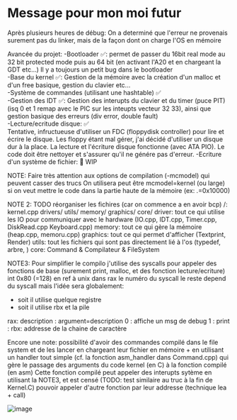 # Message pour mon moi futur
Après plusieurs heures de débug:
On a determiné que l'erreur ne provenais surement pas du linker, mais de la façon dont on charge l'OS en mémoire


Avancée du projet:
-Bootloader ✅: permet de passer du 16bit real mode au 32 bit protected mode puis au 64 bit (en activant l'A20 et en chargeant la GDT etc...) Il y a toujours un petit bug dans le bootloader <br>
-Base du kernel ✅: Gestion de la mémoire avec la création d'un malloc et d'un free basique, gestion du clavier etc... <br>
-Système de commandes (utilisant une hashtable) ✅ <br>
-Gestion des IDT  ✅: Gestion des interupts du clavier et du timer (puce PIT) (isq 0 et 1 remap avec le PIC sur les inteupts vecteur 32 33), ainsi que gestion basique des erreurs (div error, double fault) <br>
-Lecture/ecritude disque: ✅ <br> Tentative, infructueuse d'utiliser un FDC (floppydisk controller) pour lire et écrire le disque.
Les floppy étant mal gérer, j'ai décidé d'utiliser un disque dur à la place. La lecture et l'écriture disque fonctionne (avec ATA PIO). Le code doit être nettoyer et s'assurer qu'il ne génére pas d'erreur.
-Ecriture d'un système de fichier: 🚧 WIP


NOTE:
Faire très attention aux options de compilation (-mcmodel) qui peuvent casser des trucs
On utilisera peut être mcmodel=kernel (ou large) si on veut mettre le code dans la partie haute de la mémoire (ex: .=0x10000)


NOTE 2:
TODO réorganiser les fichires (car on commence a en avoir bcp)
/: kernel.cpp drivers/ utils/ memory/ graphics/ core/
driver: tout ce qui utilise les IO pour communiquer avec le hardware (IO.cpp, IDT.cpp, Timer.cpp, DiskRead.cpp Keyboard.cpp)
memory: tout ce qui gère la mémoire (heap.cpp, memoru.cpp)
graphics: tout ce qui permet d'afficher (Textprint, Render)
utils: tout les fichiers qui sont pas directement lié à l'os (typedef, arbre, )
core: Command & Compilateur & FileSystem

NOTE3:
Pour simplifier le compilo j'utilise des syscalls pour appeler des fonctions de base (surement print, malloc, et des fonction lecture/ecriture)
int 0x80 (=128) en ref à unix
dans rax le numéro du syscall
le reste depend du syscall mais l'idée sera globalement: 
- soit il utilise quelque registre
- soit il utilise rbx et la pile


rax: description : argument=description
0 : affiche un msg de debug
1 : print : rbx: addresse de la chaine de caractère




Encore une note:
possibilité d'avoir des commandes compilé dans le file system et de les lancer en chargeant leur fichier en mémoire + en utilisant un handler tout simple (cf. la fonction asm_handler dans Command.cpp) qui gère le passage des arguments du code kernel (en C) à la fonction compilé (en asm)
Cette fonction compilé peut appeler des interupts sytème en utilisant la NOTE3, et est censé (TODO: test similaire au truc à la fin de Kernel.C) pouvoir appeler d'autre fonction par leur addresse (technique lea + call)

![image](https://github.com/user-attachments/assets/ef78049b-8935-44a0-b524-7940a00b854c)
